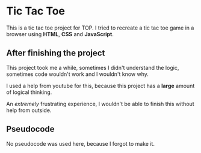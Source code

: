 # Tic Tac Toe

This is a tic tac toe project for TOP. I tried to recreate a tic tac toe game in a browser using **HTML**, **CSS** and **JavaScript**.

## After finishing the project

This project took me a while, sometimes I didn't understand the logic, sometimes code wouldn't work and I wouldn't know why. 

I used a help from youtube for this, because this project has a **large** amount of logical thinking. 

An *extremely* frustrating experience, I wouldn't be able to finish this without help from outside. 

## Pseudocode

No pseudocode was used here, because I forgot to make it.

